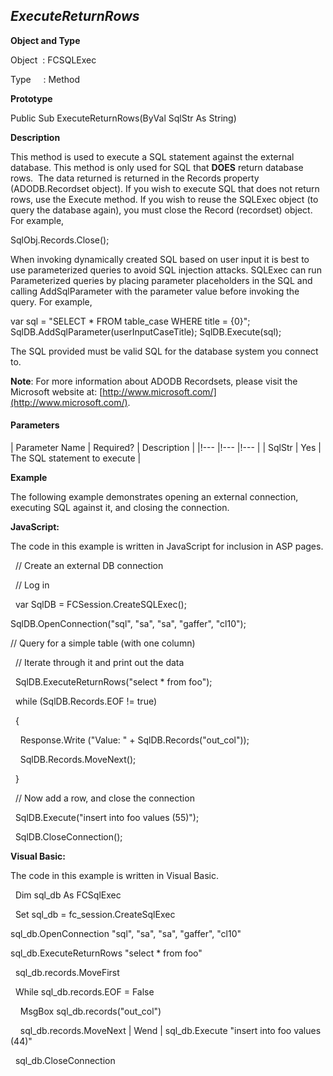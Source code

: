 _ExecuteReturnRows_
-------------------

**Object and Type**

Object  : FCSQLExec

Type     : Method

**Prototype**

Public Sub ExecuteReturnRows(ByVal SqlStr As String)

**Description**

This method is used to execute a SQL statement against the external database. This method is only used for SQL that **DOES** return database rows.  The data returned is returned in the Records property (ADODB.Recordset object). If you wish to execute SQL that does not return rows, use the Execute method. If you wish to reuse the SQLExec object (to query the database again), you must close the Record (recordset) object. For example,

SqlObj.Records.Close();

When invoking dynamically created SQL based on user input it is best to use parameterized queries to avoid SQL injection attacks. SQLExec can run Parameterized queries by placing parameter placeholders in the SQL and calling AddSqlParameter with the parameter value before invoking the query. For example,

var sql = "SELECT * FROM table_case WHERE title = {0}";
SqlDB.AddSqlParameter(userInputCaseTitle);
SqlDB.Execute(sql);

The SQL provided must be valid SQL for the database system you connect to.

**Note**: For more information about ADODB Recordsets, please visit the Microsoft website at: [http://www.microsoft.com/](http://www.microsoft.com/).

#### Parameters

| Parameter Name | Required? | Description |
|!--- |!--- |!--- |
| SqlStr | Yes | The SQL statement to execute |

**Example**

The following example demonstrates opening an external connection, executing SQL against it, and closing the connection.

**JavaScript:**

The code in this example is written in JavaScript for inclusion in ASP pages.

  // Create an external DB connection

  // Log in

  var SqlDB = FCSession.CreateSQLExec();

 SqlDB.OpenConnection("sql", "sa", "sa", "gaffer", "cl10");

 // Query for a simple table (with one column)

  // Iterate through it and print out the data

  SqlDB.ExecuteReturnRows("select * from foo");

  while (SqlDB.Records.EOF != true)

  {

    Response.Write ("Value: " + SqlDB.Records("out_col"));  

    SqlDB.Records.MoveNext();

  }

  // Now add a row, and close the connection

  SqlDB.Execute("insert into foo values (55)");

  SqlDB.CloseConnection();

**Visual Basic:**

The code in this example is written in Visual Basic.

  Dim sql_db As FCSqlExec

  Set sql_db = fc_session.CreateSqlExec

 sql_db.OpenConnection "sql", "sa", "sa", "gaffer", "cl10"

 sql_db.ExecuteReturnRows "select * from foo"

  sql_db.records.MoveFirst

  While sql_db.records.EOF = False

    MsgBox sql_db.records("out_col")

    sql_db.records.MoveNext | Wend | sql_db.Execute "insert into foo values (44)"

  sql_db.CloseConnection